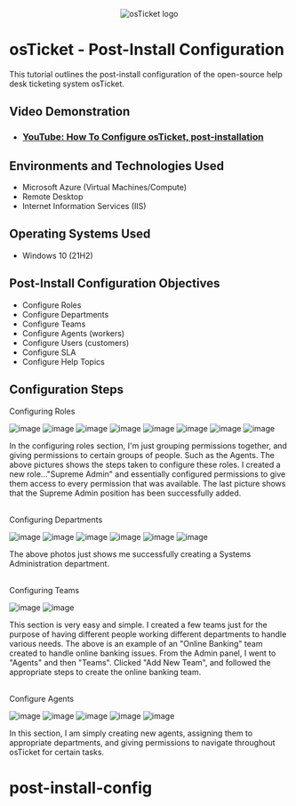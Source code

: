 <p align="center">
<img src="https://i.imgur.com/Clzj7Xs.png" alt="osTicket logo"/>
</p>

<h1>osTicket - Post-Install Configuration</h1>
This tutorial outlines the post-install configuration of the open-source help desk ticketing system osTicket.<br />


<h2>Video Demonstration</h2>

- ### [YouTube: How To Configure osTicket, post-installation](https://www.youtube.com)

<h2>Environments and Technologies Used</h2>

- Microsoft Azure (Virtual Machines/Compute)
- Remote Desktop
- Internet Information Services (IIS)

<h2>Operating Systems Used </h2>

- Windows 10</b> (21H2)

<h2>Post-Install Configuration Objectives</h2>

- Configure Roles
- Configure Departments
- Configure Teams
- Configure Agents (workers)
- Configure Users (customers)
- Configure SLA
- Configure Help Topics

<h2>Configuration Steps</h2>

<p>
Configuring Roles

![image](https://github.com/user-attachments/assets/f20aeafe-1162-4284-9122-5bc5e5603ab5) ![image](https://github.com/user-attachments/assets/343774b9-417e-400a-af9f-9f5146c64fc7) ![image](https://github.com/user-attachments/assets/c13cf4a6-6771-449e-a9c7-2c6eb4ef4807) ![image](https://github.com/user-attachments/assets/4fa75f10-7ab2-4204-9cf8-f69590304d61) ![image](https://github.com/user-attachments/assets/7a42f68a-2d65-4e17-aa2a-d52e2bf285ec) ![image](https://github.com/user-attachments/assets/128c9c2e-cc54-4d15-a1ce-659729c25289) ![image](https://github.com/user-attachments/assets/5cd2dee6-455b-4c79-a09b-94058f8dbe3b) ![image](https://github.com/user-attachments/assets/1a545317-b562-45e1-8429-f0f9c551ea87)

 








</p>
<p>
In the configuring roles section, I'm just grouping permissions together, and giving permissions to certain groups of people. Such as the Agents. The above pictures shows the steps taken to configure these roles. I created a new role..."Supreme Admin" and essentially configured permissions to give them access to every permission that was available. The last picture shows that the Supreme Admin position has been successfully added.
</p>
<br />
Configuring Departments
<p>

![image](https://github.com/user-attachments/assets/1c3d2d26-be7a-44db-96ef-2b3eaa2360dd) ![image](https://github.com/user-attachments/assets/dbbf94b6-62b2-4e20-8d3f-7845d408d0cc) ![image](https://github.com/user-attachments/assets/114ae767-f631-4fd5-a1de-ef51b9710cfc) ![image](https://github.com/user-attachments/assets/6f91f765-0fd1-401c-8fe4-1d4d50a25360) ![image](https://github.com/user-attachments/assets/2e46e71a-cc65-4e95-b494-c960e6386ae1) ![image](https://github.com/user-attachments/assets/88fbfe2d-b10d-4070-af3e-efe80bb5a413)






</p>
<p>
The above photos just shows me successfully creating a Systems Administration department.
</p>
<br />
Configuring Teams
<p>

![image](https://github.com/user-attachments/assets/dadb8c15-9c65-46e3-ad9a-50cadfebaf39) ![image](https://github.com/user-attachments/assets/1cfef475-78dd-4b90-affe-796b7e75f46e)


</p>
<p>
This section is very easy and simple. I created a few teams just for the purpose of having different people working different departments to handle various needs. The above is an example of an "Online Banking" team created to handle online banking issues. From the Admin panel, I went to "Agents" and then "Teams". Clicked "Add New Team", and followed the appropriate steps to create the online banking team.
</p>
<br />
Configure Agents
<p>

![image](https://github.com/user-attachments/assets/b12510d4-7c31-454e-9ff7-488af3e6ec50) ![image](https://github.com/user-attachments/assets/5fb9c827-b7a2-44c6-9c42-9c022646c818) ![image](https://github.com/user-attachments/assets/6a3112f7-cb70-463f-af9b-d308062a4b75) 
![image](https://github.com/user-attachments/assets/910b445d-ffcb-4548-a780-ce48d3556b62) ![image](https://github.com/user-attachments/assets/fef272c3-7e2d-4d07-ac0d-13b6beaadff6)


In this section, I am simply creating new agents, assigning them to appropriate departments, and giving permissions to navigate throughout osTicket for certain tasks.

  
</p>












# post-install-config
